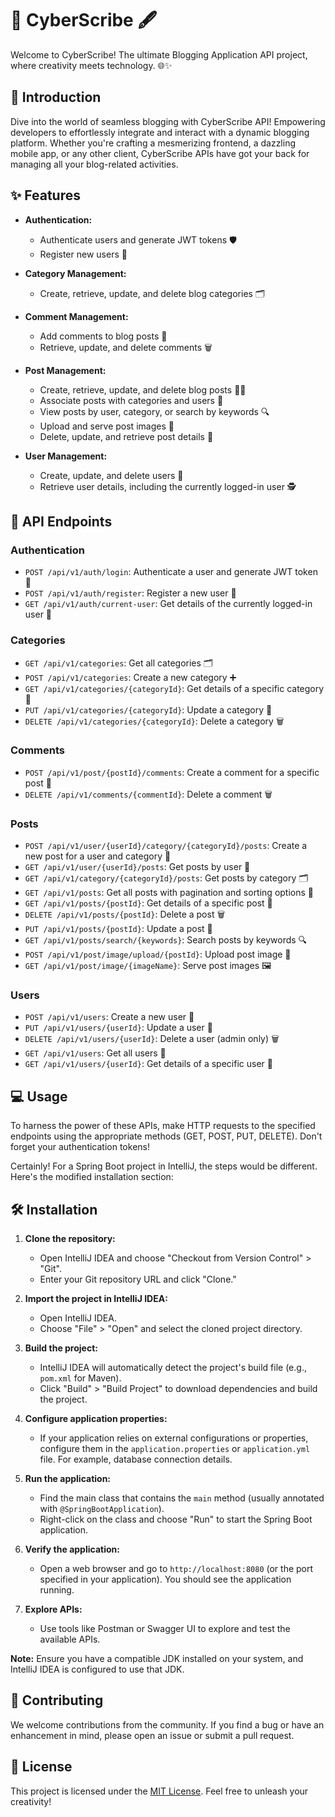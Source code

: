 # 🚀 CyberScribe 🖋️

Welcome to CyberScribe! The ultimate Blogging Application API project, where creativity meets technology. 🌐✨

## 📖 Introduction

Dive into the world of seamless blogging with CyberScribe API! Empowering developers to effortlessly integrate and interact with a dynamic blogging platform. Whether you're crafting a mesmerizing frontend, a dazzling mobile app, or any other client, CyberScribe APIs have got your back for managing all your blog-related activities.

## ✨ Features

- **Authentication:**
  - Authenticate users and generate JWT tokens 🛡️
  - Register new users 📝

- **Category Management:**
  - Create, retrieve, update, and delete blog categories 🗂️

- **Comment Management:**
  - Add comments to blog posts 💬
  - Retrieve, update, and delete comments 🗑️

- **Post Management:**
  - Create, retrieve, update, and delete blog posts 📝🔄
  - Associate posts with categories and users 🤝
  - View posts by user, category, or search by keywords 🔍
  - Upload and serve post images 🌅
  - Delete, update, and retrieve post details 📌

- **User Management:**
  - Create, update, and delete users 👤
  - Retrieve user details, including the currently logged-in user 🕵️

## 🚀 API Endpoints

### Authentication
- `POST /api/v1/auth/login`: Authenticate a user and generate JWT token 🔑
- `POST /api/v1/auth/register`: Register a new user 📝
- `GET /api/v1/auth/current-user`: Get details of the currently logged-in user 👤

### Categories
- `GET /api/v1/categories`: Get all categories 🗂️
- `POST /api/v1/categories`: Create a new category ➕
- `GET /api/v1/categories/{categoryId}`: Get details of a specific category 📌
- `PUT /api/v1/categories/{categoryId}`: Update a category 🔄
- `DELETE /api/v1/categories/{categoryId}`: Delete a category 🗑️

### Comments
- `POST /api/v1/post/{postId}/comments`: Create a comment for a specific post 💬
- `DELETE /api/v1/comments/{commentId}`: Delete a comment 🗑️

### Posts
- `POST /api/v1/user/{userId}/category/{categoryId}/posts`: Create a new post for a user and category 📝
- `GET /api/v1/user/{userId}/posts`: Get posts by user 👤
- `GET /api/v1/category/{categoryId}/posts`: Get posts by category 🗂️
- `GET /api/v1/posts`: Get all posts with pagination and sorting options 📃
- `GET /api/v1/posts/{postId}`: Get details of a specific post 📌
- `DELETE /api/v1/posts/{postId}`: Delete a post 🗑️
- `PUT /api/v1/posts/{postId}`: Update a post 🔄
- `GET /api/v1/posts/search/{keywords}`: Search posts by keywords 🔍
- `POST /api/v1/post/image/upload/{postId}`: Upload post image 🌅
- `GET /api/v1/post/image/{imageName}`: Serve post images 🖼️

### Users
- `POST /api/v1/users`: Create a new user 📝
- `PUT /api/v1/users/{userId}`: Update a user 🔄
- `DELETE /api/v1/users/{userId}`: Delete a user (admin only) 🗑️
- `GET /api/v1/users`: Get all users 👥
- `GET /api/v1/users/{userId}`: Get details of a specific user 👤

## 💻 Usage

To harness the power of these APIs, make HTTP requests to the specified endpoints using the appropriate methods (GET, POST, PUT, DELETE). Don't forget your authentication tokens!

Certainly! For a Spring Boot project in IntelliJ, the steps would be different. Here's the modified installation section:

## 🛠️ Installation

1. **Clone the repository:** 
   - Open IntelliJ IDEA and choose "Checkout from Version Control" > "Git".
   - Enter your Git repository URL and click "Clone."

2. **Import the project in IntelliJ IDEA:**
   - Open IntelliJ IDEA.
   - Choose "File" > "Open" and select the cloned project directory.

3. **Build the project:**
   - IntelliJ IDEA will automatically detect the project's build file (e.g., `pom.xml` for Maven).
   - Click "Build" > "Build Project" to download dependencies and build the project.

4. **Configure application properties:**
   - If your application relies on external configurations or properties, configure them in the `application.properties` or `application.yml` file. For example, database connection details.

5. **Run the application:**
   - Find the main class that contains the `main` method (usually annotated with `@SpringBootApplication`).
   - Right-click on the class and choose "Run" to start the Spring Boot application.

6. **Verify the application:**
   - Open a web browser and go to `http://localhost:8080` (or the port specified in your application). You should see the application running.

7. **Explore APIs:**
   - Use tools like Postman or Swagger UI to explore and test the available APIs.

**Note:** Ensure you have a compatible JDK installed on your system, and IntelliJ IDEA is configured to use that JDK.

## 🤝 Contributing

We welcome contributions from the community. If you find a bug or have an enhancement in mind, please open an issue or submit a pull request.

## 📄 License

This project is licensed under the [MIT License](LICENSE). Feel free to unleash your creativity!
